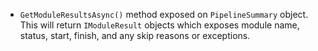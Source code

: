 * `GetModuleResultsAsync()` method exposed on `PipelineSummary` object. This will return `IModuleResult` objects which exposes module name, status, start, finish, and any skip reasons or exceptions.